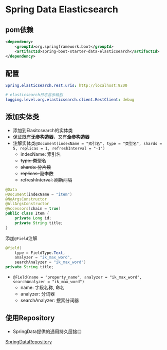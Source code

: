 # Spring Data Elasticsearch

## pom依赖

```xml
<dependency>
    <groupId>org.springframework.boot</groupId>
    <artifactId>spring-boot-starter-data-elasticsearch</artifactId>
</dependency>
```

## 配置

```yml
Spring.elasticsearch.rest.uris: http://localhost:9200

# elasticsearch日志显示级别
logging.level.org.elasticsearch.client.RestClient: debug
```

## 添加实体类

- 添加到Elasitcsearch的实体类
- 保证既有**无参构造器**，又有**全参构造器**
- 注解实体类`@Document(indexName = "索引名", type = "类型名", shards = 5, replicas = 1, refreshInterval = "-1")`
    - indexName: 索引名
    - ~~type: 类型名~~
    - ~~shards: 分片数~~
    - ~~replicas: 副本数~~
    - ~~refreshInterval: 刷新间隔~~

```java
@Data
@Document(indexName = "item")
@NoArgsConstructor
@AllArgsConstructor
@Accessors(chain = true)
public class Item {
    private Long id;
    private String title;
}
```

添加`@Field`注解

```java
@field(
    type = FieldType.Text,
    analyzer = "ik_max_word",
    searchAnalyzer = "ik_max_word")
private String title;
```

- `@Field(name = "property_name", analyzer = "ik_max_word", searchAnalyzer = "ik_max_word")`
    - name: 字段名称, 命名
    - analyzer: 分词器
    - searchAnalyzer: 搜索分词器

## 使用Repository

- SpringData提供的通用持久层接口

[SpringDataRepository](SpringData_Elasticsearch_Repository.md)


